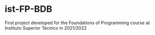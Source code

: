 # ist-FP-BDB
First project developed for the Foundations of Programming course at Instituto Superior Técnico in 2021/2022
